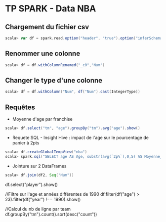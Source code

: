 # TP SPARK - Data NBA

## Chargement du fichier csv
```scala
scala> var df = spark.read.option("header", "true").option("inferSchema", "true").csv("/user/pdg/testhive/nba.csv")

```

## Renommer une colonne
```scala
scala> df = df.withColumnRenamed("_c0","Num")

```

## Changer le type d'une colonne
```scala
scala> df = df.withColumn("Num", df("Num").cast(IntegerType))

```

## Requêtes
* Moyenne d'age par franchise
```scala
scala> df.select("tm", "age").groupBy("tm").avg("age").show()

```

* Requete SQL - Insight Hive : impact de l'age sur le pourcentage de panier à 2pts
```scala
scala> df.createGlobalTempView("nba")
scala> spark.sql("SELECT age AS Age, substr(avg(`2p%`),0,5) AS Moyenne_2pt FROM global_temp.nba where age IS NOT null Group By age").sort(desc("Moyenne_2pt")).show(27)

```

* Jointure sur 2 DataFrames
```scala
scala> df.join(df2, Seq("Num"))

```

df.select("player").show()

//Filtre sur l'age et années différentes de 1990
df.filter(df("age") > 23).filter(df("year") !== 1990).show()

//Calcul du nb de ligne par team
df.groupBy("tm").count().sort(desc("count"))
